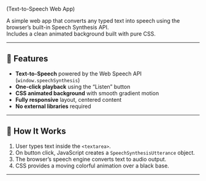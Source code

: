 (Text-to-Speech Web App)

A simple web app that converts any typed text into speech using the browser’s built-in Speech Synthesis API.  
Includes a clean animated background built with pure CSS.

---

## 🎯 Features
- **Text-to-Speech** powered by the Web Speech API (`window.speechSynthesis`)
- **One-click playback** using the “Listen” button
- **CSS animated background** with smooth gradient motion
- **Fully responsive** layout, centered content
- **No external libraries** required

---

## 🧠 How It Works
1. User types text inside the `<textarea>`.
2. On button click, JavaScript creates a `SpeechSynthesisUtterance` object.
3. The browser’s speech engine converts text to audio output.
4. CSS provides a moving colorful animation over a black base.

---
